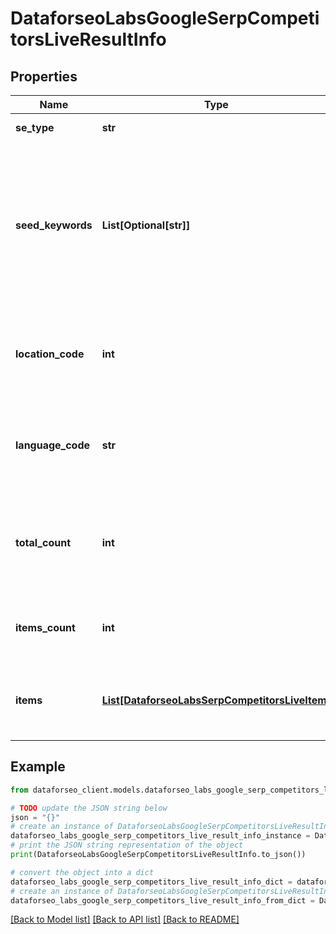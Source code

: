 # DataforseoLabsGoogleSerpCompetitorsLiveResultInfo


## Properties

Name | Type | Description | Notes
------------ | ------------- | ------------- | -------------
**se_type** | **str** | search engine type | [optional] 
**seed_keywords** | **List[Optional[str]]** | keywords specified in the request keyword is returned with decoded %## (plus character ‘+’ will be decoded to a space character) | [optional] 
**location_code** | **int** | location code in a POST array if there is no data, then the value is null | [optional] 
**language_code** | **str** | language code in a POST array if there is no data, then the value is null | [optional] 
**total_count** | **int** | the total amount of results in our database relevant to your request | [optional] 
**items_count** | **int** | the number of results returned in the items array | [optional] 
**items** | [**List[DataforseoLabsSerpCompetitorsLiveItem]**](DataforseoLabsSerpCompetitorsLiveItem.md) | contains detected SERP competitors and related data | [optional] 

## Example

```python
from dataforseo_client.models.dataforseo_labs_google_serp_competitors_live_result_info import DataforseoLabsGoogleSerpCompetitorsLiveResultInfo

# TODO update the JSON string below
json = "{}"
# create an instance of DataforseoLabsGoogleSerpCompetitorsLiveResultInfo from a JSON string
dataforseo_labs_google_serp_competitors_live_result_info_instance = DataforseoLabsGoogleSerpCompetitorsLiveResultInfo.from_json(json)
# print the JSON string representation of the object
print(DataforseoLabsGoogleSerpCompetitorsLiveResultInfo.to_json())

# convert the object into a dict
dataforseo_labs_google_serp_competitors_live_result_info_dict = dataforseo_labs_google_serp_competitors_live_result_info_instance.to_dict()
# create an instance of DataforseoLabsGoogleSerpCompetitorsLiveResultInfo from a dict
dataforseo_labs_google_serp_competitors_live_result_info_from_dict = DataforseoLabsGoogleSerpCompetitorsLiveResultInfo.from_dict(dataforseo_labs_google_serp_competitors_live_result_info_dict)
```
[[Back to Model list]](../README.md#documentation-for-models) [[Back to API list]](../README.md#documentation-for-api-endpoints) [[Back to README]](../README.md)


